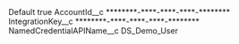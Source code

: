 <?xml version="1.0" encoding="UTF-8"?>
<CustomMetadata xmlns="http://soap.sforce.com/2006/04/metadata" xmlns:xsi="http://www.w3.org/2001/XMLSchema-instance" xmlns:xsd="http://www.w3.org/2001/XMLSchema">
    <label>Default</label>
    <protected>true</protected>
    <values>
        <field>AccountId__c</field>
        <value xsi:type="xsd:string">********-****-****-****-********</value>
    </values>
    <values>
        <field>IntegrationKey__c</field>
        <value xsi:type="xsd:string">********-****-****-****-********</value>
    </values>
    <values>
        <field>NamedCredentialAPIName__c</field>
        <value xsi:type="xsd:string">DS_Demo_User</value>
    </values>
</CustomMetadata>
